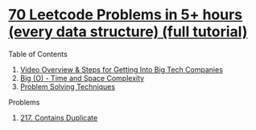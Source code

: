 # [70 Leetcode Problems in 5+ hours (every data structure) (full tutorial)](https://youtu.be/lvO88XxNAzs?si=x2mqzqDpHVhAaKDJ)

Table of Contents

1. [Video Overview & Steps for Getting Into Big Tech Companies](overview_and_steps_for_getting_into_big_tech.md)
2. [Big (O) - Time and Space Complexity](big_O.md)
3. [Problem Solving Techniques](problem_solving.md)

Problems
1. [217. Contains Duplicate](problems/arrays/217_contains_duplicate.md)